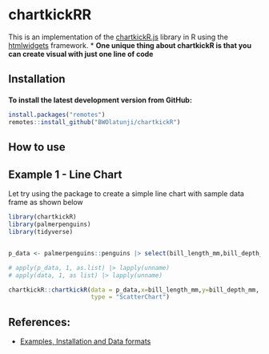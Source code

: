 # chartkickRR
This is an implementation of the  [chartkickR.js](https://chartkickR.com/) library in R using the [htmlwidgets](https://github.com/ramnathv/htmlwidgets) framework.
*
**One unique thing about chartkickR is that you can create visual with just one line of code**

<h2 id="install">

Installation

</h2>


**To install the latest development version from GitHub:**

``` r
install.packages("remotes")
remotes::install_github("BWOlatunji/chartkickR")
```

<h2 id="usage">

How to use

</h2>

## Example 1 - Line Chart
Let try using the package to create a simple line chart with sample data frame as shown below

``` r
library(chartkickR)
library(palmerpenguins)
library(tidyverse)


p_data <- palmerpenguins::penguins |> select(bill_length_mm,bill_depth_mm)

# apply(p_data, 1, as.list) |> lapply(unname)
# apply(data, 1, as list) |> lapply(unname)

chartkickR::chartkickR(data = p_data,x=bill_length_mm,y=bill_depth_mm,
                       type = "ScatterChart")
```



## References:
- [Examples, Installation and Data formats](https://github.com/ankane/chartkickR.js)
